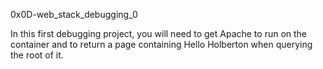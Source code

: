 0x0D-web_stack_debugging_0

In this first debugging project, you will need to get Apache to run on the container and to return a page containing Hello Holberton when querying the root of it.

